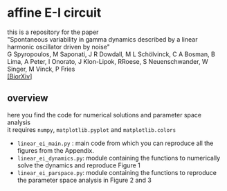 # affine E-I circuit

this is a repository for the paper<br/>
"Spontaneous variability in gamma dynamics described by a linear harmonic oscillator driven by noise"<br/>
G Spyropoulos, M Saponati, J R Dowdall, M L Schölvinck, C A Bosman, B Lima, A Peter, I Onorato, J Klon-Lipok, RRoese, S Neuenschwander, W Singer, M Vinck, P Fries<br/>
[[BiorXiv]](https://www.biorxiv.org/content/10.1101/793729v2)

## overview
here you find the code for numerical solutions and parameter space analysis<br/>
it requires `numpy`, `matplotlib.pyplot` and `matplotlib.colors`<br/>
- `linear_ei_main.py` :  main code from which you can reproduce all the figures from the Appendix.
- `linear_ei_dynamics.py`: module containing the functions to numerically solve the dynamics and reproduce Figure 1
- `linear_ei_parspace.py`: module containing the functions to reproduce the parameter space analysis in Figure 2 and 3


